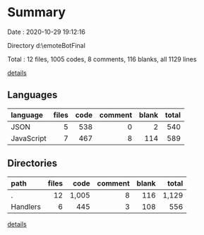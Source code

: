 # Summary

Date : 2020-10-29 19:12:16

Directory d:\emoteBotFinal

Total : 12 files,  1005 codes, 8 comments, 116 blanks, all 1129 lines

[details](details.md)

## Languages
| language | files | code | comment | blank | total |
| :--- | ---: | ---: | ---: | ---: | ---: |
| JSON | 5 | 538 | 0 | 2 | 540 |
| JavaScript | 7 | 467 | 8 | 114 | 589 |

## Directories
| path | files | code | comment | blank | total |
| :--- | ---: | ---: | ---: | ---: | ---: |
| . | 12 | 1,005 | 8 | 116 | 1,129 |
| Handlers | 6 | 445 | 3 | 108 | 556 |

[details](details.md)